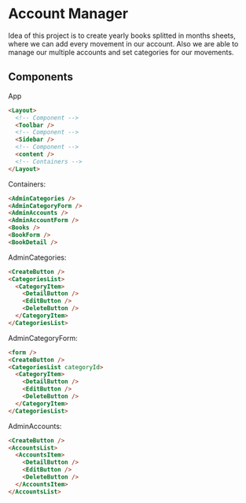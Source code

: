 # Account Manager

Idea of this project is to create yearly books splitted in months sheets, where we can add every movement in our account. Also we are able
to manage our multiple accounts and set categories for our movements.

## Components

App

```html
<Layout>
  <!-- Component -->
  <Toolbar />
  <!-- Component -->
  <Sidebar />
  <!-- Component -->
  <content />
  <!-- Containers -->
</Layout>
```

Containers:

```html
<AdminCategories />
<AdminCategoryForm />
<AdminAccounts />
<AdminAccountForm />
<Books />
<BookForm />
<BookDetail />
```

AdminCategories:

```html
<CreateButton />
<CategoriesList>
  <CategoryItem>
    <DetailButton />
    <EditButton />
    <DeleteButton />
  </CategoryItem>
</CategoriesList>
```

AdminCategoryForm:

```html
<form />
<CreateButton />
<CategoriesList categoryId>
  <CategoryItem>
    <DetailButton />
    <EditButton />
    <DeleteButton />
  </CategoryItem>
</CategoriesList>
```

AdminAccounts:

```html
<CreateButton />
<AccountsList>
  <AccountsItem>
    <DetailButton />
    <EditButton />
    <DeleteButton />
  </AccountsItem>
</AccountsList>
```
